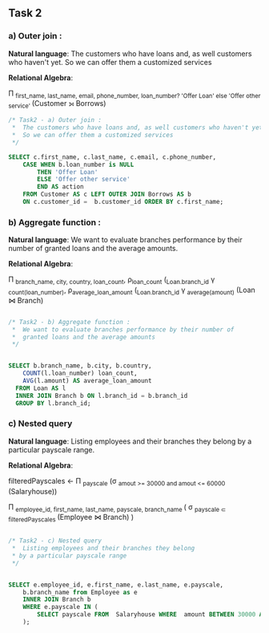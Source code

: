 
## Task 2 



### a) Outer join : 

**Natural language**: The customers who have loans and, as well customers who haven't yet. 
   So we can offer them a customized services  

**Relational Algebra**:

Π <sub> first_name, last_name, email, phone_number, loan_number? 'Offer Loan' else 'Offer other service' </sub>(Customer ⟕  Borrows)  
```sql
/* Task2 - a) Outer join : 
 *  The customers who have loans and, as well customers who haven't yet. 
 *  So we can offer them a customized services  
 */

SELECT c.first_name, c.last_name, c.email, c.phone_number, 
    CASE WHEN b.loan_number is NULL 
        THEN 'Offer Loan' 
        ELSE 'Offer other service' 
        END AS action 
    FROM Customer AS c LEFT OUTER JOIN Borrows AS b 
    ON c.customer_id =  b.customer_id ORDER BY c.first_name;

```




### b) Aggregate function : 

**Natural language**:  We want to evaluate branches performance by their number of granted loans and the average amounts.

**Relational Algebra**: 

Π <sub>branch_name, city, country, loan_count</sub>,
 ρ<sub>loan_count</sub> (<sub>Loan.branch_id</sub> γ <sub>count(loan_number)</sub>,
 ρ<sub>average_loan_amount</sub> (<sub>Loan.branch_id</sub> γ <sub>average(amount)</sub>
   (Loan ⋈ Branch)



```sql

/* Task2 - b) Aggregate function : 
 *  We want to evaluate branches performance by their number of  
 *  granted loans and the average amounts    
 */


SELECT b.branch_name, b.city, b.country, 
    COUNT(l.loan_number) loan_count, 
    AVG(l.amount) AS average_loan_amount 
  FROM Loan AS l
  INNER JOIN Branch b ON l.branch_id = b.branch_id
  GROUP BY l.branch_id; 
```

### c) Nested query  

**Natural language**:  Listing employees and their branches they belong by a particular payscale range. 

**Relational Algebra**:

 filteredPayscales ← Π <sub>payscale</sub>  (σ <sub>amout >= 30000 and amout <= 60000</sub> (Salaryhouse))

 Π <sub> employee_id, first_name, last_name, payscale, branch_name </sub> ( σ <sub>payscale ⊂ filteredPayscales </sub>  (Employee ⋈ Branch) )


```sql

/* Task2 - c) Nested query 
 *  Listing employees and their branches they belong 
 * by a particular payscale range  
 */


SELECT e.employee_id, e.first_name, e.last_name, e.payscale,
    b.branch_name from Employee as e
    INNER JOIN Branch b  
    WHERE e.payscale IN (  
        SELECT payscale FROM  Salaryhouse WHERE  amount BETWEEN 30000 AND 60000
    );

```

